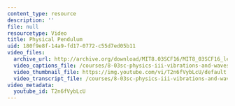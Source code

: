 ```yaml
---
content_type: resource
description: ''
file: null
resourcetype: Video
title: Physical Pendulum
uid: 180f9e8f-14a9-fd17-0772-c55d7ed05b11
video_files:
  archive_url: http://archive.org/download/MIT8.03SCF16/MIT8_03SCF16_lec02_300k.mp4
  video_captions_file: /courses/8-03sc-physics-iii-vibrations-and-waves-fall-2016/07dae8dd0d8656cc8f19dede59e92aab_T2n6fVybLcU.vtt
  video_thumbnail_file: https://img.youtube.com/vi/T2n6fVybLcU/default.jpg
  video_transcript_file: /courses/8-03sc-physics-iii-vibrations-and-waves-fall-2016/375dd2d9f56033bdc44d9ee66b1df1dc_T2n6fVybLcU.pdf
video_metadata:
  youtube_id: T2n6fVybLcU
---
```

